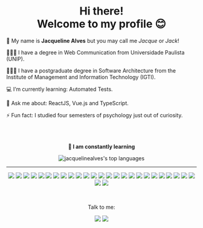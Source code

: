 <h1 align="center">
  Hi there!<br />
  Welcome to my profile 😊
</h1>

<p>👋 My name is <strong>Jacqueline Alves</strong> but you may call me <i>Jacque</i> or <i>Jack</i>!</p>
<p>👩🏽‍💻 I have a degree in Web Communication from Universidade Paulista (UNIP).</p>
<p>👩🏻‍🎓 I have a postgraduate degree in Software Architecture from the Institute of Management and Information Technology (IGTI).</p>
<p>💻 I’m currently learning: Automated Tests.</p>
<p>💬 Ask me about: ReactJS, Vue.js and TypeScript.</p>
<p>⚡ Fun fact: I studied four semesters of psychology just out of curiosity.</p>

  <div align="center" style="margin-top:60px">
    <p><strong>🚀 I am constantly learning</strong></p>
    <img src="https://github-readme-stats.vercel.app/api/top-langs/?username=jacquelinealves&langs_count=6&layout=compact&theme=dracula" alt="jacquelinealves's top languages"/>
  </div>

  <hr>
	<p align="center">
		<img src="https://img.shields.io/badge/HTML5-E34F26?style=for-the-badge&logo=html5&logoColor=white" />
		<img src="https://img.shields.io/badge/CSS3-1572B6?style=for-the-badge&logo=css3&logoColor=white" />
		<img src="https://img.shields.io/badge/JavaScript-F7DF1E?style=for-the-badge&logo=javascript&logoColor=black" />
		<img src="https://img.shields.io/badge/typescript-%23007ACC.svg?style=for-the-badge&logo=typescript&logoColor=white" />
		<img src="https://img.shields.io/badge/React-20232A?style=for-the-badge&logo=react&logoColor=61DAFB" />
    	<img src="https://img.shields.io/badge/Vue.js-35495E?style=for-the-badge&logo=vuedotjs&logoColor=4FC08D" />
		<img src="https://img.shields.io/badge/jQuery-0769AD?style=for-the-badge&logo=jquery&logoColor=white" />
		<img src="https://img.shields.io/badge/GIT-E44C30?style=for-the-badge&logo=git&logoColor=white" />
		<img src="https://img.shields.io/badge/NPM-%23CB3837.svg?style=for-the-badge&logo=npm&logoColor=white" />
		<img src="https://img.shields.io/badge/SASS-hotpink.svg?style=for-the-badge&logo=SASS&logoColor=white" />
		<img src="https://img.shields.io/badge/stylus-%23ff6347.svg?style=for-the-badge&logo=stylus&logoColor=white" />
		<img src="https://img.shields.io/badge/styled--components-DB7093?style=for-the-badge&logo=styled-components&logoColor=white" />
		<img src="https://img.shields.io/badge/chart.js-F5788D.svg?style=for-the-badge&logo=chart.js&logoColor=white" />
		<img src="https://img.shields.io/badge/Jest-323330?style=for-the-badge&logo=Jest&logoColor=white" />
		<img src="https://img.shields.io/badge/GULP-%23CF4647.svg?style=for-the-badge&logo=gulp&logoColor=white" />
		<img src="https://img.shields.io/badge/-Storybook-FF4785?style=for-the-badge&logo=storybook&logoColor=white" />
		<img src="https://img.shields.io/badge/ESLint-4B3263?style=for-the-badge&logo=eslint&logoColor=white" />
		<img src="https://img.shields.io/badge/-GraphQL-E10098?style=for-the-badge&logo=graphql&logoColor=white" />
		<img src="https://img.shields.io/badge/Bootstrap-563D7C?style=for-the-badge&logo=bootstrap&logoColor=white" />
		<img src="https://img.shields.io/badge/Wordpress-21759B?style=for-the-badge&logo=wordpress&logoColor=white" />
    	<img src="https://img.shields.io/badge/php-%23777BB4.svg?style=for-the-badge&logo=php&logoColor=white" />
		<img src="https://img.shields.io/badge/laravel-%23FF2D20.svg?style=for-the-badge&logo=laravel&logoColor=white" />
		<img src="https://img.shields.io/badge/MySQL-005C84?style=for-the-badge&logo=mysql&logoColor=white" />
		<img src="https://img.shields.io/badge/docker-%230db7ed.svg?style=for-the-badge&logo=docker&logoColor=white" />
		<img src="https://img.shields.io/badge/Postman-FF6C37?style=for-the-badge&logo=postman&logoColor=white" />
		<img src="https://img.shields.io/badge/-Swagger-%23Clojure?style=for-the-badge&logo=swagger&logoColor=white" />
		<img src="https://img.shields.io/badge/jenkins-%232C5263.svg?style=for-the-badge&logo=jenkins&logoColor=white" />
	</p><br>

  <div>
		<p align="center">Talk to me:</p>
		<p align="center">
			<a href="mailto:jacque.alvesilva@gmail.com" target="_blank"><img src="https://img.shields.io/badge/Gmail-D14836?style=for-the-badge&logo=gmail&logoColor=white"></a>
            <a href="https://www.linkedin.com/in/jacquelinealvesilva" target="_blank"><img src="https://img.shields.io/badge/-LinkedIn-%230077B5?style=for-the-badge&logo=linkedin&logoColor=white"></a>
		</p>
	</div>

